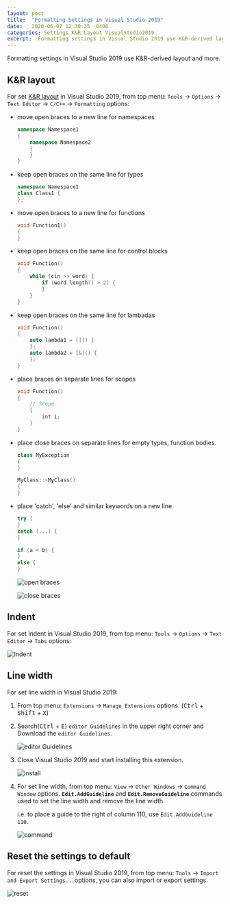 ```yaml
---
layout: post
title:  "Formatting Settings in Visual Studio 2019"
date:   2020-06-07 12:30:35 -0400
categories: Settings K&R Layout VisualStudio2019
excerpt:  Formatting settings in Visual Studio 2019 use K&R-derived layout and more...... 
---
```


Formatting settings in Visual Studio 2019 use K&R-derived layout and more.

## K&R layout

For set [K&R layout](https://isocpp.github.io/CppCoreGuidelines/CppCoreGuidelines#nl17-use-kr-derived-layout) in Visual Studio 2019, from top menu: `Tools` -> `Options` -> `Text Editor` -> `C/C++` -> `Formatting` options:

- move open braces to a new line for namespaces

    ```c++
    namespace Namespace1
    {
        namespace Namespace2
        {
        }
    }
    ```

- keep open braces on the same line for types

    ```c++
    namespace Namespace1
    class Class1 {
    };
    ```

- move open braces to a new line for functions

    ```c++
    void Function1()
    {
    }
    ```

- keep open braces on the same line for control blocks

    ```c++
    void Function()
    {
        while (cin >> word) {
            if (word.length() > 2) {
            }
        }
    }
    ```

- keep open braces on the same line for lambadas

    ```c++
    void Function()
    {
        auto lambda1 = []() {
        };
        auto lambda2 = [&]() {
        };
    }
    ```

- place braces on separate lines for scopes

    ```c++
    void Function()
    {
        // Scope
        {
            int i;
        }
    }
    ```

- place close braces on separate lines for empty types, function bodies.

    ```c++
    class MyException
    {
    }

    MyClass::~MyClass()
    {
    }
    ```

- place 'catch', 'else' and similar keywords on a new line

    ```c++
    try {
    }
    catch (...) {
    }

    if (a < b) {
    }
    else {
    }
    ```

    ![open braces](https://github.com/cmcmone/cmcmone.github.com/blob/master/imgs/202006/openbraces.png?raw=true)

    ![close braces](https://github.com/cmcmone/cmcmone.github.com/blob/master/imgs/202006/closebraces.png?raw=true)

## Indent

For set indent in Visual Studio 2019, from top menu: `Tools` -> `Options` -> `Text Editor` -> `Tabs` options:

![Indent](https://github.com/cmcmone/cmcmone.github.com/blob/master/imgs/202006/indenting.png?raw=true)

## Line width

For set line width in Visual Studio 2019:

1. From top menu: `Extensions` -> `Manage Extensions` options. (<kbd>Ctrl</kbd> + <kbd>Shift</kbd> + <kbd>X</kbd>)

2. Search(<kbd>Ctrl</kbd> + <kbd>E</kbd>) `editor Guidelines` in the upper right corner and Download the `editor Guidelines`.

    ![editor Guidelines](https://github.com/cmcmone/cmcmone.github.com/blob/master/imgs/202006/guidelines.png?raw=true)

3. Close Visual Studio 2019 and start installing this extension.

    ![install](https://github.com/cmcmone/cmcmone.github.com/blob/master/imgs/202006/install.png?raw=true)

4. For set line width, from top menu: `View` -> `Other Windows` -> `Command Window` options. **`Edit.AddGuideline`** and **`Edit.RemoveGuideline`** commands used to set the line width and remove the line width.

    i.e. to place a guide to the right of column 110, use `Edit.AddGuideline 110`.

    ![command](https://github.com/cmcmone/cmcmone.github.com/blob/master/imgs/202006/command.png?raw=true)

## Reset the settings to default

For reset the settings in Visual Studio 2019, from top menu: `Tools` -> `Import and Export Settings...`options, you can also import or export settings.

![reset](https://github.com/cmcmone/cmcmone.github.com/blob/master/imgs/202006/reset.png?raw=true)
